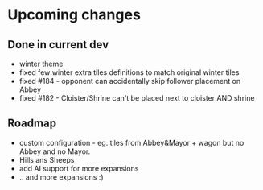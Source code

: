 # Upcoming changes

## Done in current dev

* winter theme
* fixed few winter extra tiles definitions to match original winter tiles
* fixed #184 - opponent can accidentally skip follower placement on Abbey
* fixed #182 - Cloister/Shrine can't be placed next to cloister AND shrine

## Roadmap

*  custom configuration - eg. tiles from Abbey&Mayor + wagon but  no Abbey and no Mayor.
* Hills ans Sheeps
* add AI support for more expansions
* .. and more expansions :)